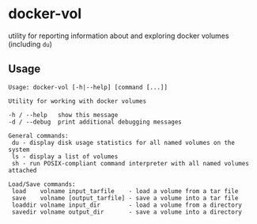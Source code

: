 # docker-vol

utility for reporting information about and exploring docker volumes (including `du`)

## Usage

```
Usage: docker-vol [-h|--help] [command [...]]

Utility for working with docker volumes

-h / --help   show this message
-d / --debug  print additional debugging messages

General commands:
 du - display disk usage statistics for all named volumes on the system
 ls - display a list of volumes
 sh - run POSIX-compliant command interpreter with all named volumes attached

Load/Save commands:
 load    volname input_tarfile    - load a volume from a tar file
 save    volname [output_tarfile] - save a volume into a tar file
 loaddir volname input_dir        - load a volume from a directory
 savedir volname output_dir       - save a volume into a directory

```